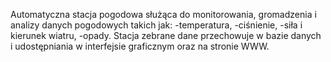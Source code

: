 Automatyczna stacja pogodowa służąca do monitorowania, gromadzenia i analizy danych pogodowych takich jak: 
    -temperatura, 
    -ciśnienie, 
    -siła i kierunek wiatru, 
    -opady. 
Stacja zebrane dane przechowuje w bazie danych i udostępniania w interfejsie graficznym oraz na stronie WWW.
